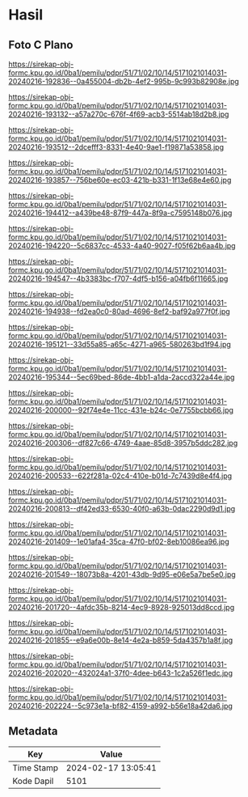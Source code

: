 # Hasil

## Foto C Plano

https://sirekap-obj-formc.kpu.go.id/0ba1/pemilu/pdpr/51/71/02/10/14/5171021014031-20240216-192836--0a455004-db2b-4ef2-995b-9c993b82908e.jpg

https://sirekap-obj-formc.kpu.go.id/0ba1/pemilu/pdpr/51/71/02/10/14/5171021014031-20240216-193132--a57a270c-676f-4f69-acb3-5514ab18d2b8.jpg

https://sirekap-obj-formc.kpu.go.id/0ba1/pemilu/pdpr/51/71/02/10/14/5171021014031-20240216-193512--2dcefff3-8331-4e40-9ae1-f19871a53858.jpg

https://sirekap-obj-formc.kpu.go.id/0ba1/pemilu/pdpr/51/71/02/10/14/5171021014031-20240216-193857--756be60e-ec03-421b-b331-1f13e68e4e60.jpg

https://sirekap-obj-formc.kpu.go.id/0ba1/pemilu/pdpr/51/71/02/10/14/5171021014031-20240216-194412--a439be48-87f9-447a-8f9a-c7595148b076.jpg

https://sirekap-obj-formc.kpu.go.id/0ba1/pemilu/pdpr/51/71/02/10/14/5171021014031-20240216-194220--5c6837cc-4533-4a40-9027-f05f62b6aa4b.jpg

https://sirekap-obj-formc.kpu.go.id/0ba1/pemilu/pdpr/51/71/02/10/14/5171021014031-20240216-194547--4b3383bc-f707-4df5-b156-a04fb6f11665.jpg

https://sirekap-obj-formc.kpu.go.id/0ba1/pemilu/pdpr/51/71/02/10/14/5171021014031-20240216-194938--fd2ea0c0-80ad-4696-8ef2-baf92a977f0f.jpg

https://sirekap-obj-formc.kpu.go.id/0ba1/pemilu/pdpr/51/71/02/10/14/5171021014031-20240216-195121--33d55a85-a65c-4271-a965-580263bd1f94.jpg

https://sirekap-obj-formc.kpu.go.id/0ba1/pemilu/pdpr/51/71/02/10/14/5171021014031-20240216-195344--5ec69bed-86de-4bb1-a1da-2accd322a44e.jpg

https://sirekap-obj-formc.kpu.go.id/0ba1/pemilu/pdpr/51/71/02/10/14/5171021014031-20240216-200000--92f74e4e-11cc-431e-b24c-0e7755bcbb66.jpg

https://sirekap-obj-formc.kpu.go.id/0ba1/pemilu/pdpr/51/71/02/10/14/5171021014031-20240216-200306--df827c66-4749-4aae-85d8-3957b5ddc282.jpg

https://sirekap-obj-formc.kpu.go.id/0ba1/pemilu/pdpr/51/71/02/10/14/5171021014031-20240216-200533--622f281a-02c4-410e-b01d-7c7439d8e4f4.jpg

https://sirekap-obj-formc.kpu.go.id/0ba1/pemilu/pdpr/51/71/02/10/14/5171021014031-20240216-200813--df42ed33-6530-40f0-a63b-0dac2290d9d1.jpg

https://sirekap-obj-formc.kpu.go.id/0ba1/pemilu/pdpr/51/71/02/10/14/5171021014031-20240216-201409--1e01afa4-35ca-47f0-bf02-8eb10086ea96.jpg

https://sirekap-obj-formc.kpu.go.id/0ba1/pemilu/pdpr/51/71/02/10/14/5171021014031-20240216-201549--18073b8a-4201-43db-9d95-e06e5a7be5e0.jpg

https://sirekap-obj-formc.kpu.go.id/0ba1/pemilu/pdpr/51/71/02/10/14/5171021014031-20240216-201720--4afdc35b-8214-4ec9-8928-925013dd8ccd.jpg

https://sirekap-obj-formc.kpu.go.id/0ba1/pemilu/pdpr/51/71/02/10/14/5171021014031-20240216-201855--e9a6e00b-8e14-4e2a-b859-5da4357b1a8f.jpg

https://sirekap-obj-formc.kpu.go.id/0ba1/pemilu/pdpr/51/71/02/10/14/5171021014031-20240216-202020--432024a1-37f0-4dee-b643-1c2a526f1edc.jpg

https://sirekap-obj-formc.kpu.go.id/0ba1/pemilu/pdpr/51/71/02/10/14/5171021014031-20240216-202224--5c973e1a-bf82-4159-a992-b56e18a42da6.jpg


## Metadata

| Key        | Value               |
| ---------- | ------------------- |
| Time Stamp | 2024-02-17 13:05:41 |
| Kode Dapil | 5101                |



